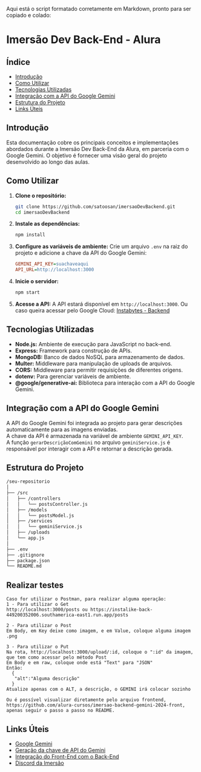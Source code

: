 Aqui está o script formatado corretamente em Markdown, pronto para ser copiado e colado:

# Imersão Dev Back-End - Alura

## Índice
- [Introdução](#introdução)
- [Como Utilizar](#como-utilizar)
- [Tecnologias Utilizadas](#tecnologias-utilizadas)
- [Integração com a API do Google Gemini](#integração-com-a-api-do-google-gemini)
- [Estrutura do Projeto](#estrutura-do-projeto)
- [Links Úteis](#links-úteis)

## Introdução
Esta documentação cobre os principais conceitos e implementações abordados durante a Imersão Dev Back-End da Alura, em parceria com o Google Gemini. O objetivo é fornecer uma visão geral do projeto desenvolvido ao longo das aulas.

## Como Utilizar

1. **Clone o repositório:**
   ```bash
   git clone https://github.com/satoosan/imersaoDevBackend.git
   cd imersaoDevBackend
   ```

2. **Instale as dependências:**
   ```bash
   npm install
   ```

3. **Configure as variáveis de ambiente:**
   Crie um arquivo `.env` na raiz do projeto e adicione a chave da API do Google Gemini:
   ```ini
   GEMINI_API_KEY=suachaveaqui
   API_URL=http://localhost:3000
   ```

4. **Inicie o servidor:**
   ```bash
   npm start
   ```

5. **Acesse a API:**
   A API estará disponível em `http://localhost:3000`. Ou caso queira acessar pelo Google Cloud: [Instabytes - Backend](https://instalike-back-449200352006.southamerica-east1.run.app/posts)

## 

## Tecnologias Utilizadas

- **Node.js:** Ambiente de execução para JavaScript no back-end.
- **Express:** Framework para construção de APIs.
- **MongoDB:** Banco de dados NoSQL para armazenamento de dados.
- **Multer:** Middleware para manipulação de uploads de arquivos.
- **CORS:** Middleware para permitir requisições de diferentes origens.
- **dotenv:** Para gerenciar variáveis de ambiente.
- **@google/generative-ai:** Biblioteca para interação com a API do Google Gemini.

## 

## Integração com a API do Google Gemini
A API do Google Gemini foi integrada ao projeto para gerar descrições automaticamente para as imagens enviadas.  
A chave da API é armazenada na variável de ambiente `GEMINI_API_KEY`.  
A função `gerarDescriçãoComGemini` no arquivo `geminiService.js` é responsável por interagir com a API e retornar a descrição gerada.

## 

## Estrutura do Projeto

```bash
/seu-repositorio
│
├── /src
│   ├── /controllers
│   │   └── postsController.js
│   ├── /models
│   │   └── postsModel.js
│   ├── /services
│   │   └── geminiService.js
│   ├── /uploads
│   └── app.js
│
├── .env
├── .gitignore
├── package.json
└── README.md
```

## Realizar testes
```
Caso for utilizar o Postman, para realizar alguma operação:
1 - Para utilizar o Get
http://localhost:3000/posts ou https://instalike-back-449200352006.southamerica-east1.run.app/posts

2 - Para utilizar o Post
Em Body, em Key deixe como imagem, e em Value, coloque alguma imagem .png

3 - Para utilizar o Put
Na rota, http://localhost:3000/upload/:id, coloque o ":id" da imagem, que tem como acessar pelo método Post
Em Body e em raw, coloque onde está "Text" para "JSON"
Então:
  {
   "alt":"Alguma descrição"
  }
Atualize apenas com o ALT, a descrição, o GEMINI irá colocar sozinho

Ou é possível visualizar diretamente pelo arquivo frontend,
https://github.com/alura-cursos/imersao-backend-gemini-2024-front, apenas seguir o passo a passo no README.
```

## Links Úteis

- [Google Gemini](https://cloud.google.com/generative-ai)
- [Geração da chave de API do Gemini](https://console.cloud.google.com/)
- [Integração do Front-End com o Back-End](https://github.com/alura-cursos/imersao-backend-gemini-2024-front)
- [Discord da Imersão](https://discord.com/invite/86zUvgfRjN)
